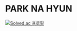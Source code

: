 # PARK NA HYUN

[![Solved.ac
프로필](http://mazassumnida.wtf/api/mini/generate_badge?boj=from_owol)](https://solved.ac/from_owol)
